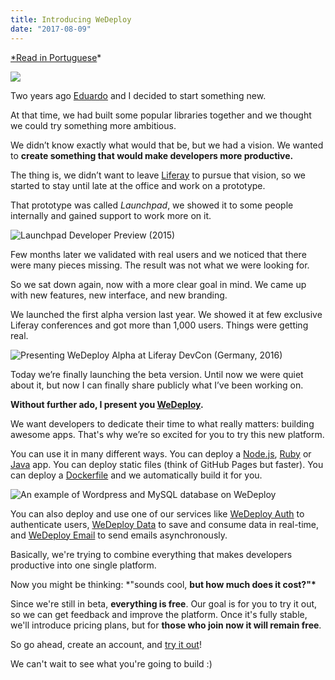 ```yaml
---
title: Introducing WeDeploy
date: "2017-08-09"
---
```


[\*Read in Portuguese](/apresentando-wedeploy)\*

![](https://cdn-images-1.medium.com/max/2400/1*W529TFRIga0fGFra4v29kw.jpeg)

Two years ago [Eduardo](https://twitter.com/eduardolundgren) and I decided to start something new.

At that time, we had built some popular libraries together and we thought we could try something more ambitious.

We didn’t know exactly what would that be, but we had a vision. We wanted to **create something that would make developers more productive.**

The thing is, we didn’t want to leave [Liferay](https://www.liferay.com) to pursue that vision, so we started to stay until late at the office and work on a prototype.

That prototype was called _Launchpad_, we showed it to some people internally and gained support to work more on it.

![Launchpad Developer Preview (2015)](https://cdn-images-1.medium.com/max/5760/1*r4tqGjg_7Ub7I4XDdAq1dA.png)

Few months later we validated with real users and we noticed that there were many pieces missing. The result was not what we were looking for.

So we sat down again, now with a more clear goal in mind. We came up with new features, new interface, and new branding.

We launched the first alpha version last year. We showed it at few exclusive Liferay conferences and got more than 1,000 users. Things were getting real.

![Presenting WeDeploy Alpha at Liferay DevCon (Germany, 2016)](https://cdn-images-1.medium.com/max/5760/1*_SKGU-tsAOoRf6Sz8cgUcw.png)

Today we’re finally launching the beta version. Until now we were quiet about it, but now I can finally share publicly what I’ve been working on.

**Without further ado, I present you [WeDeploy](https://wedeploy.com).**

We want developers to dedicate their time to what really matters: building awesome apps. That's why we’re so excited for you to try this new platform.

You can use it in many different ways. You can deploy a [Node.js](https://wedeploy.com/docs/deploy/deploying-nodejs/), [Ruby](https://wedeploy.com/docs/deploy/deploying-ruby/) or [Java](https://wedeploy.com/docs/deploy/deploying-java/) app. You can deploy static files (think of GitHub Pages but faster). You can deploy a [Dockerfile](https://wedeploy.com/docs/deploy/deploying-docker/) and we automatically build it for you.

![An example of Wordpress and MySQL database on WeDeploy](https://cdn-images-1.medium.com/max/2000/1*4DVTd-3dBs7qVClDsVEYfQ.gif)

You can also deploy and use one of our services like [WeDeploy Auth](https://wedeploy.com/docs/auth/getting-started/) to authenticate users, [WeDeploy Data](https://wedeploy.com/docs/data/getting-started/) to save and consume data in real-time, and [WeDeploy Email](https://wedeploy.com/docs/email/getting-started/) to send emails asynchronously.

Basically, we're trying to combine everything that makes developers productive into one single platform.

Now you might be thinking: \*"sounds cool, **but how much does it cost?"\***

Since we're still in beta, **everything is free**. Our goal is for you to try it out, so we can get feedback and improve the platform. Once it's fully stable, we'll introduce pricing plans, but for **those who join now it will remain free**.

So go ahead, create an account, and [try it out](https://console.wedeploy.com)!

We can't wait to see what you're going to build :)
